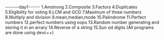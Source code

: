 -------day1------
1.Amstrong
2.Composite
3.Factors
4.Duplicates
5.Eligibility for voting 
6.LCM and GCD
7.Maximum of three numbers 
8.Multiply and division 
9.mean,median,mode
10.Palindrome
11.Perfect numbers 
12.perfect numbers using oops
13.Random number generating and storing it in an arrary
14.Reverse of a string
15.Sun od digits
(All programs are done using devc++)
